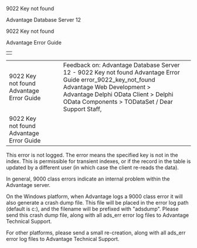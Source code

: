 9022 Key not found




Advantage Database Server 12  

9022 Key not found

Advantage Error Guide

|  |
| --- |
|  |

|  |  |  |  |  |
| --- | --- | --- | --- | --- |
| 9022 Key not found  Advantage Error Guide |  |  | Feedback on: Advantage Database Server 12 - 9022 Key not found Advantage Error Guide error\_9022\_key\_not\_found Advantage Web Development > Advantage Delphi OData Client > Delphi OData Components > TODataSet / Dear Support Staff, |  |
| 9022 Key not found  Advantage Error Guide |  |  |  |  |

This error is not logged. The error means the specified key is not in the index. This is permissible for transient indexes, or if the record in the table is updated by a different user (in which case the client re-reads the data).

In general, 9000 class errors indicate an internal problem within the Advantage server.

On the Windows platform, when Advantage logs a 9000 class error it will also generate a crash dump file. This file will be placed in the error log path (default is c:\), and the filename will be prefixed with "adsdump". Please send this crash dump file, along with all ads\_err error log files to Advantage Technical Support.

For other platforms, please send a small re-creation, along with all ads\_err error log files to Advantage Technical Support.